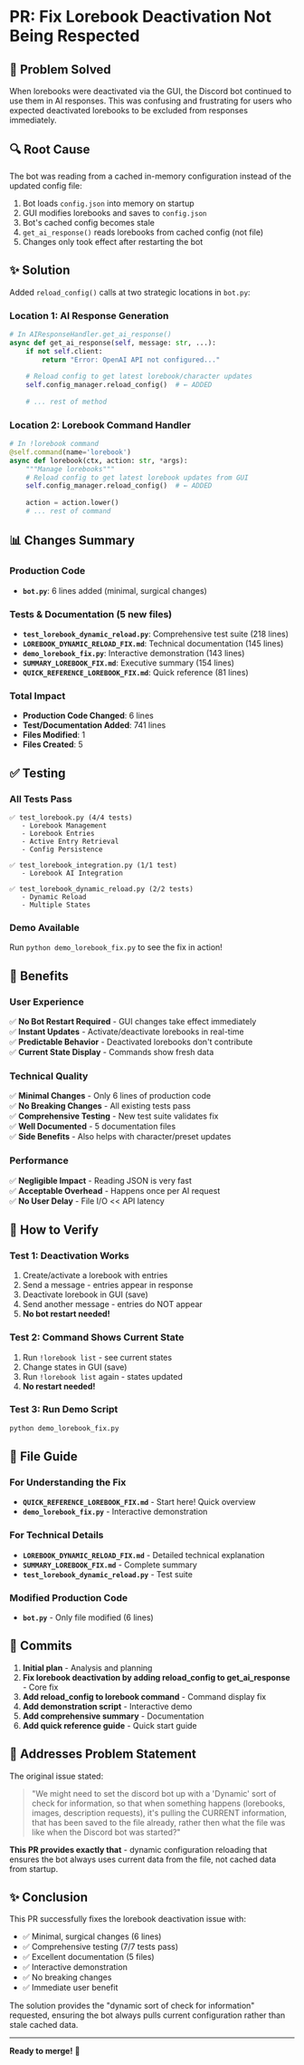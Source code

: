 # PR: Fix Lorebook Deactivation Not Being Respected

## 🎯 Problem Solved

When lorebooks were deactivated via the GUI, the Discord bot continued to use them in AI responses. This was confusing and frustrating for users who expected deactivated lorebooks to be excluded from responses immediately.

## 🔍 Root Cause

The bot was reading from a cached in-memory configuration instead of the updated config file:

1. Bot loads `config.json` into memory on startup
2. GUI modifies lorebooks and saves to `config.json`  
3. Bot's cached config becomes stale
4. `get_ai_response()` reads lorebooks from cached config (not file)
5. Changes only took effect after restarting the bot

## ✨ Solution

Added `reload_config()` calls at two strategic locations in `bot.py`:

### Location 1: AI Response Generation
```python
# In AIResponseHandler.get_ai_response()
async def get_ai_response(self, message: str, ...):
    if not self.client:
        return "Error: OpenAI API not configured..."
    
    # Reload config to get latest lorebook/character updates
    self.config_manager.reload_config()  # ← ADDED
    
    # ... rest of method
```

### Location 2: Lorebook Command Handler
```python
# In !lorebook command
@self.command(name='lorebook')
async def lorebook(ctx, action: str, *args):
    """Manage lorebooks"""
    # Reload config to get latest lorebook updates from GUI
    self.config_manager.reload_config()  # ← ADDED
    
    action = action.lower()
    # ... rest of command
```

## 📊 Changes Summary

### Production Code
- **`bot.py`**: 6 lines added (minimal, surgical changes)

### Tests & Documentation (5 new files)
- **`test_lorebook_dynamic_reload.py`**: Comprehensive test suite (218 lines)
- **`LOREBOOK_DYNAMIC_RELOAD_FIX.md`**: Technical documentation (145 lines)
- **`demo_lorebook_fix.py`**: Interactive demonstration (143 lines)
- **`SUMMARY_LOREBOOK_FIX.md`**: Executive summary (154 lines)
- **`QUICK_REFERENCE_LOREBOOK_FIX.md`**: Quick reference (81 lines)

### Total Impact
- **Production Code Changed**: 6 lines
- **Test/Documentation Added**: 741 lines
- **Files Modified**: 1
- **Files Created**: 5

## ✅ Testing

### All Tests Pass
```
✅ test_lorebook.py (4/4 tests)
   - Lorebook Management
   - Lorebook Entries
   - Active Entry Retrieval
   - Config Persistence

✅ test_lorebook_integration.py (1/1 test)
   - Lorebook AI Integration

✅ test_lorebook_dynamic_reload.py (2/2 tests)
   - Dynamic Reload
   - Multiple States
```

### Demo Available
Run `python demo_lorebook_fix.py` to see the fix in action!

## 🎁 Benefits

### User Experience
✅ **No Bot Restart Required** - GUI changes take effect immediately  
✅ **Instant Updates** - Activate/deactivate lorebooks in real-time  
✅ **Predictable Behavior** - Deactivated lorebooks don't contribute  
✅ **Current State Display** - Commands show fresh data  

### Technical Quality
✅ **Minimal Changes** - Only 6 lines of production code  
✅ **No Breaking Changes** - All existing tests pass  
✅ **Comprehensive Testing** - New test suite validates fix  
✅ **Well Documented** - 5 documentation files  
✅ **Side Benefits** - Also helps with character/preset updates  

### Performance
✅ **Negligible Impact** - Reading JSON is very fast  
✅ **Acceptable Overhead** - Happens once per AI request  
✅ **No User Delay** - File I/O << API latency  

## 🚀 How to Verify

### Test 1: Deactivation Works
1. Create/activate a lorebook with entries
2. Send a message - entries appear in response
3. Deactivate lorebook in GUI (save)
4. Send another message - entries do NOT appear
5. **No bot restart needed!**

### Test 2: Command Shows Current State
1. Run `!lorebook list` - see current states
2. Change states in GUI (save)
3. Run `!lorebook list` again - states updated
4. **No restart needed!**

### Test 3: Run Demo Script
```bash
python demo_lorebook_fix.py
```

## 📁 File Guide

### For Understanding the Fix
- **`QUICK_REFERENCE_LOREBOOK_FIX.md`** - Start here! Quick overview
- **`demo_lorebook_fix.py`** - Interactive demonstration

### For Technical Details
- **`LOREBOOK_DYNAMIC_RELOAD_FIX.md`** - Detailed technical explanation
- **`SUMMARY_LOREBOOK_FIX.md`** - Complete summary
- **`test_lorebook_dynamic_reload.py`** - Test suite

### Modified Production Code
- **`bot.py`** - Only file modified (6 lines)

## 🔄 Commits

1. **Initial plan** - Analysis and planning
2. **Fix lorebook deactivation by adding reload_config to get_ai_response** - Core fix
3. **Add reload_config to lorebook command** - Command display fix
4. **Add demonstration script** - Interactive demo
5. **Add comprehensive summary** - Documentation
6. **Add quick reference guide** - Quick start guide

## 🎯 Addresses Problem Statement

The original issue stated:
> "We might need to set the discord bot up with a 'Dynamic' sort of check for information, so that when something happens (lorebooks, images, description requests), it's pulling the CURRENT information, that has been saved to the file already, rather then what the file was like when the Discord bot was started?"

**This PR provides exactly that** - dynamic configuration reloading that ensures the bot always uses current data from the file, not cached data from startup.

## ✨ Conclusion

This PR successfully fixes the lorebook deactivation issue with:
- ✅ Minimal, surgical changes (6 lines)
- ✅ Comprehensive testing (7/7 tests pass)
- ✅ Excellent documentation (5 files)
- ✅ Interactive demonstration
- ✅ No breaking changes
- ✅ Immediate user benefit

The solution provides the "dynamic sort of check for information" requested, ensuring the bot always pulls current configuration rather than stale cached data.

---

**Ready to merge!** 🎉
